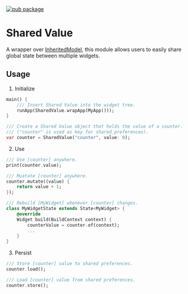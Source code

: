 [![pub package](https://img.shields.io/pub/v/shared_value.svg?style=for-the-badge)](https://pub.dartlang.org/packages/shared_value)

# Shared Value

A wrapper over [InheritedModel](https://api.flutter.dev/flutter/widgets/InheritedModel-class.html),
 this module allows users to easily share global state between multiple widgets.

## Usage

1. Initialize
    
```dart
main() {
    /// Insert Shared Value into the widget tree.
    runApp(SharedValue.wrapApp(MyApp()));
}

/// Create a Shared Value object that holds the value of a counter.
/// ("counter" is used as key for shared_preferences).
var counter = SharedValue("counter", value: 0);
```

2. Use

```dart
/// Use [counter] anywhere.
print(counter.value);

/// Muatate [counter] anywhere.
counter.mutate((value) {
    return value + 1;
});

/// Rebuild [MyWidget] whenever [counter] changes.
class MyWidgetState extends State<MyWidget> {
    @override
    Widget build(BuildContext context) {
        counterValue = counter.of(context);
        ...
    }
}
```

3. Persist

```dart
/// Store [counter] value to shared preferences.
counter.load();

/// Load [counter] value from shared preferences.
counter.store();
```
